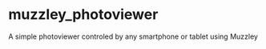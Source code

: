 muzzley_photoviewer
===================

A simple photoviewer controled by any smartphone or tablet using Muzzley
